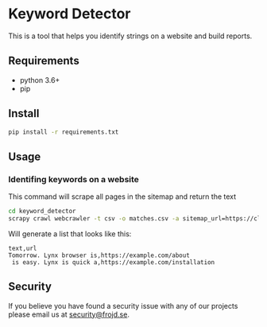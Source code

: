 # Keyword Detector
This is a tool that helps you identify strings on a website and build reports.

## Requirements
- python 3.6+
- pip

## Install

```bash
pip install -r requirements.txt
```

## Usage

### Identifing keywords on a website

This command will scrape all pages in the sitemap and return the text 

```bash
cd keyword_detector
scrapy crawl webcrawler -t csv -o matches.csv -a sitemap_url=https://client.test/sitemap.xml -a keywords="Lynx"
```

Will generate a list that looks like this:

```csv
text,url
Tomorrow. Lynx browser is,https://example.com/about
 is easy. Lynx is quick a,https://example.com/installation
```

## Security
If you believe you have found a security issue with any of our projects please email us at [security@frojd.se](security@frojd.se).
